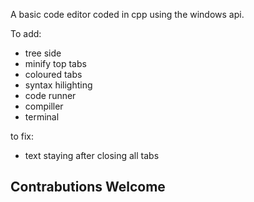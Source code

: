 A basic code editor coded in cpp using the windows api.

To add:
- tree side
- minify top tabs
- coloured tabs
- syntax hilighting
- code runner
- compiller
- terminal

to fix:
- text staying after closing all tabs

## Contrabutions Welcome 